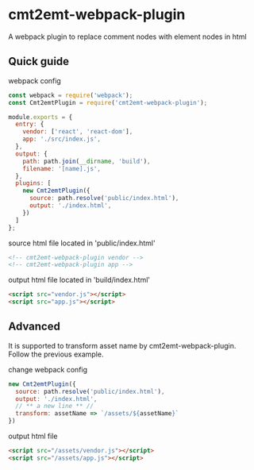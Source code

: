 # cmt2emt-webpack-plugin
A webpack plugin to replace comment nodes with element nodes in html

## Quick guide
webpack config
```js
const webpack = require('webpack');
const Cmt2emtPlugin = require('cmt2emt-webpack-plugin');

module.exports = {
  entry: {
    vendor: ['react', 'react-dom'],
    app: './src/index.js',
  },
  output: {
    path: path.join(__dirname, 'build'),
    filename: '[name].js',
  },
  plugins: [
    new Cmt2emtPlugin({
      source: path.resolve('public/index.html'),
      output: './index.html',
    })
  ]
};
```
source html file located in 'public/index.html'
```html
<!-- cmt2emt-webpack-plugin vendor -->
<!-- cmt2emt-webpack-plugin app -->
```

output html file located in 'build/index.html'
```html
<script src="vendor.js"></script>
<script src="app.js"></script>
```

## Advanced
It is supported to transform asset name by cmt2emt-webpack-plugin. Follow the previous example.

change webpack config
```js
new Cmt2emtPlugin({
  source: path.resolve('public/index.html'),
  output: './index.html',
  // ** a new line ** //
  transform: assetName => `/assets/${assetName}`
})
```

output html file
```html
<script src="/assets/vendor.js"></script>
<script src="/assets/app.js"></script>
```
